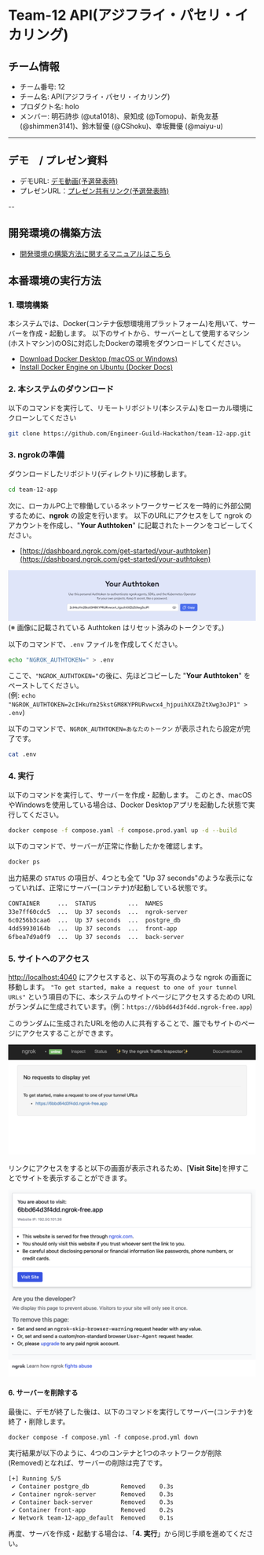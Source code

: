 # Team-12 API(アジフライ・パセリ・イカリング)

## チーム情報
- チーム番号: 12
- チーム名: API(アジフライ・パセリ・イカリング)
- プロダクト名: holo
- メンバー: 明石詩歩 (@uta1018)、泉知成 (@Tomopu)、新免友基 (@shimmen3141)、鈴木智優 (@CShoku)、幸坂舞優 (@maiyu-u)

---

## デモ　/ プレゼン資料
- デモURL: [デモ動画(予選発表時)](https://drive.google.com/file/d/1O-P8ADvdTSPMdaQi1md53s76T8jFakQn/view?usp=share_link)
- プレゼンURL：[プレゼン共有リンク(予選発表時)](https://www.canva.com/design/DAGyvV7xHEw/HdBF_WemKPQ5FikKThroBQ/view?utm_content=DAGyvV7xHEw&utm_campaign=designshare&utm_medium=link2&utm_source=uniquelinks&utlId=he880c6234f)

--
## 開発環境の構築方法
- [開発環境の構築方法に関するマニュアルはこちら](./docs/dev_environment.md)

## 本番環境の実行方法
### 1. 環境構築
本システムでは、Docker(コンテナ仮想環境用プラットフォーム)を用いて、サーバーを作成・起動します。
以下のサイトから、サーバーとして使用するマシン(ホストマシン)のOSに対応したDockerの環境をダウンロードしてください。
- [Download Docker Desktop (macOS or Windows)](https://www.docker.com/products/docker-desktop/)
- [Install Docker Engine on Ubuntu (Docker Docs)](https://docs.docker.com/engine/install/ubuntu/)

### 2. 本システムのダウンロード
以下のコマンドを実行して、リモートリポジトリ(本システム)をローカル環境にクローンしてください
```bash
git clone https://github.com/Engineer-Guild-Hackathon/team-12-app.git
```

### 3. ngrokの準備
ダウンロードしたリポジトリ(ディレクトリ)に移動します。
```bash
cd team-12-app
```
次に、ローカルPC上で稼働しているネットワークサービスを一時的に外部公開するために、**ngrok** の設定を行います。
以下のURLにアクセスをして ngrok のアカウントを作成し、"**Your Authtoken**" に記載されたトークンをコピーしてください。
- [https://dashboard.ngrok.com/get-started/your-authtoken](https://dashboard.ngrok.com/get-started/your-authtoken)

![ngrok-0](./docs/imgs/readme/ngrok-0.png)
(※ 画像に記載されている Authtoken はリセット済みのトークンです。)

以下のコマンドで、`.env` ファイルを作成してください。
```bash
echo "NGROK_AUTHTOKEN=" > .env
```
ここで、`"NGROK_AUTHTOKEN="`の後に、先ほどコピーした  "**Your Authtoken**" をペーストしてください。  
(例: `echo "NGROK_AUTHTOKEN=2cIHkuYm25kstGM8KYPRURvwcx4_hjpuihXXZbZtXwg3oJP1" > .env`)

以下のコマンドで、`NGROK_AUTHTOKEN=あなたのトークン` が表示されたら設定が完了です。
```bash
cat .env
```

### 4. 実行
以下のコマンドを実行して、サーバーを作成・起動します。
このとき、macOSやWindowsを使用している場合は、Docker Desktopアプリを起動した状態で実行してください。

```bash
docker compose -f compose.yaml -f compose.prod.yaml up -d --build
```
以下のコマンドで、サーバーが正常に作動したかを確認します。
```bash
docker ps
```
出力結果の `STATUS` の項目が、4つとも全て "Up 37 seconds"のような表示になっていれば、正常にサーバー(コンテナ)が起動している状態です。

```bash
CONTAINER     ...  STATUS         ...  NAMES
33e7ff60cdc5  ...  Up 37 seconds  ...  ngrok-server
6c0256b3caa6  ...  Up 37 seconds  ...  postgre_db
4dd59930164b  ...  Up 37 seconds  ...  front-app
6fbea7d9a0f9  ...  Up 37 seconds  ...  back-server
```

### 5. サイトへのアクセス
[http://localhost:4040](http://localhost:4040) にアクセスすると、以下の写真のような ngrok の画面に移動します。
`"To get started, make a request to one of your tunnel URLs"` という項目の下に、本システムのサイトページにアクセスするための URL がランダムに生成されています。(例：`https://6bbd64d3f4dd.ngrok-free.app`)

このランダムに生成されたURLを他の人に共有することで、誰でもサイトのページにアクセスすることができます。

![ngrok-1](./docs/imgs/readme/ngrok-1.png)

リンクにアクセスをすると以下の画面が表示されるため、[**Visit Site**]を押すことでサイトを表示することができます。

![ngrok-2](./docs/imgs/readme/ngrok-2.png)


#### 6. サーバーを削除する
最後に、デモが終了した後は、以下のコマンドを実行してサーバー(コンテナ)を終了・削除します。

```shell
docker compose -f compose.yml -f compose.prod.yml down
```

実行結果が以下のように、4つのコンテナと1つのネットワークが削除(Removed)となれば、サーバーの削除は完了です。

```shell
[+] Running 5/5
 ✔ Container postgre_db         Removed    0.3s
 ✔ Container ngrok-server       Removed    0.3s
 ✔ Container back-server        Removed    0.3s
 ✔ Container front-app          Removed    0.2s
 ✔ Network team-12-app_default  Removed    0.1s
```
再度、サーバを作成・起動する場合は、「**4. 実行**」から同じ手順を進めてください。




